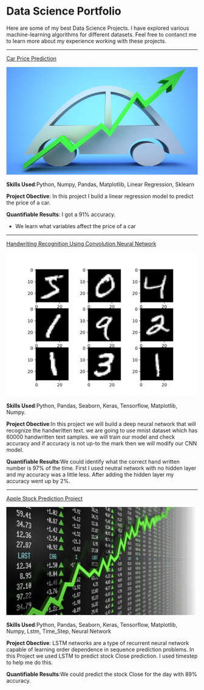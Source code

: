 # Data Science Portfolio

Here are some of my best Data Science Projects. I have explored various machine-learning algorithms for different datasets. Feel free to contanct me to learn more about my experience working with these projects.

***

[Car Price Prediction](https://github.com/Senai538/Car-Price-Prediction)

<img src="images/carprediction.jpeg?raw=true"/>

**Skills Used**:Python, Numpy, Pandas, Matplotlib, Linear Regression, Sklearn

**Project Obective**: In this project I build a linear regression model to predict the price of a car. 

**Quantifiable Results**: I got a 91% accuracy.

- We learn what variables affect the price of a car 
***

[Handwriting Recognition Using Convolution Neural Network](https://github.com/Senai538/Handwriting-Recognition-using-DNN)

<img src="images/Neural-MNIST.png?raw=true"/>

**Skills Used**:Python, Pandas, Seaborn, Keras, Tensorflow, Matplotlib, Numpy.

**Project Obective**:In this project we will build a deep neural network that will recognize the handwritten text. we are going to use mnist dataset which has 60000 handwritten text samples. we will train our model and check accuracy and if accuracy is not up-to the mark then we will modify our CNN model.

**Quantifiable Results**:We could identify what the correct hand written number is 97% of the time. First I used neutral network with no hidden layer and my accuracy was a little less. After adding the hidden layer my accuracy went up by 2%.

***

[Apple Stock Prediction Project](https://github.com/Senai538/Apple-Stock-Prediction-)

<img src="images/stock-1.jpeg?raw=true"/>

**Skills Used**:Python, Pandas, Seaborn, Keras, Tensorflow, Matplotlib, Numpy, Lstm, Time_Step, Neural Network

**Project Obective**: LSTM networks are a type of recurrent neural network capable of learning order dependence in sequence prediction problems. In this Project we used LSTM to predict stock Close prediction. I used timestep to help me do this. 

**Quantifiable Results**:We could predict the stock Close for the day with  89% accuracy. 
